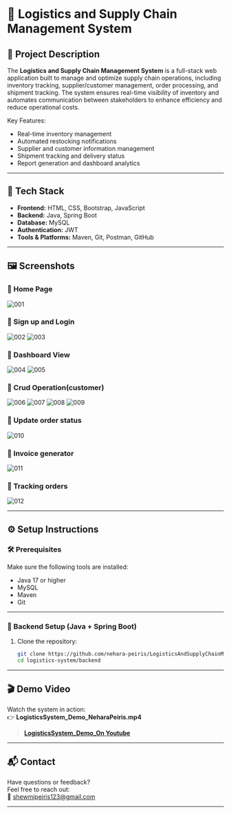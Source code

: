 # 🚚 Logistics and Supply Chain Management System

## 📌 Project Description

The **Logistics and Supply Chain Management System** is a full-stack web application built to manage and optimize supply chain operations, including inventory tracking, supplier/customer management, order processing, and shipment tracking. The system ensures real-time visibility of inventory and automates communication between stakeholders to enhance efficiency and reduce operational costs.

Key Features:
- Real-time inventory management
- Automated restocking notifications
- Supplier and customer information management
- Shipment tracking and delivery status
- Report generation and dashboard analytics

---
## 🧰 Tech Stack

- **Frontend:** HTML, CSS, Bootstrap, JavaScript
- **Backend:** Java, Spring Boot
- **Database:** MySQL
- **Authentication:** JWT
- **Tools & Platforms:** Maven, Git, Postman, GitHub

---

## 🖼️ Screenshots

### 🔹 Home Page
![001](https://github.com/user-attachments/assets/808a97c6-666d-4c16-be69-22a0fba2aa16)

### 🔹 Sign up and Login
![002](https://github.com/user-attachments/assets/bd231b0e-5483-4c76-9530-4bac94fe4048)
![003](https://github.com/user-attachments/assets/a7ad407d-d637-4b32-97c4-42fd363df184)

### 🔹 Dashboard View
![004](https://github.com/user-attachments/assets/d2f3bfa1-02e2-4bc0-82a2-55d6f0908f05)
![005](https://github.com/user-attachments/assets/845a820b-bde5-445d-9557-194a5d73aa92)

### 🔹 Crud Operation(customer)
![006](https://github.com/user-attachments/assets/a837ed76-8500-4c2d-ae3c-8d4fedb99f98)
![007](https://github.com/user-attachments/assets/0cd1d178-0b34-4339-8711-784c9fbed549)
![008](https://github.com/user-attachments/assets/71f0eb71-1643-4b2d-a5de-5d9b3bfddd0d)
![009](https://github.com/user-attachments/assets/36691a1c-4a93-43ff-9322-edc55cb4266e)

### 🔹 Update order status
![010](https://github.com/user-attachments/assets/373f1d78-54ce-4d5e-9421-dd70230678b7)

### 🔹 Invoice generator
![011](https://github.com/user-attachments/assets/a3543700-ab8e-4762-8c13-37d723928e2e)

### 🔹 Tracking orders
![012](https://github.com/user-attachments/assets/629ac20d-758c-4ca6-99a6-1f7c9f3336e5)

---

## ⚙️ Setup Instructions

### 🛠 Prerequisites

Make sure the following tools are installed:
- Java 17 or higher
- MySQL
- Maven
- Git
  

---

### 🔧 Backend Setup (Java + Spring Boot)

1. Clone the repository:
   ```bash
   git clone https://github.com/nehara-peiris/LogisticsAndSupplyChainManagementSystem.git
   cd logistics-system/backend

---

## 🎬 Demo Video

Watch the system in action:  
👉 **LogisticsSystem_Demo_NeharaPeiris.mp4**

> **[LogisticsSystem_Demo_On Youtube](https://youtu.be/2cKKzdC2Dxg?si=YcY7oe79eCAvE9Gn)**

---

## 📬 Contact

Have questions or feedback?  
Feel free to reach out:  
📧 shewmipeiris123@gmail.com 

---

